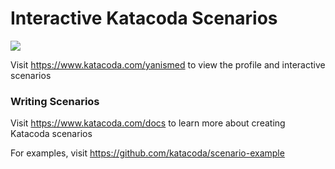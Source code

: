 # Interactive Katacoda Scenarios

[![](http://shields.katacoda.com/katacoda/yanismed/count.svg)](https://www.katacoda.com/yanismed "Get your profile on Katacoda.com")

Visit https://www.katacoda.com/yanismed to view the profile and interactive scenarios

### Writing Scenarios
Visit https://www.katacoda.com/docs to learn more about creating Katacoda scenarios

For examples, visit https://github.com/katacoda/scenario-example
